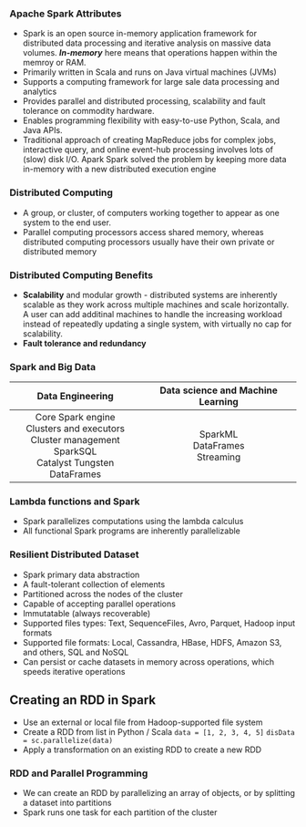 ### Apache Spark Attributes 

* Spark is an open source in-memory application framework for distributed data processing and iterative analysis on massive data volumes. ***In-memory*** here means that operations happen within the memroy or RAM.
* Primarily written in Scala and runs on Java virtual machines (JVMs)
* Supports a computing framework for large sale data processing and analytics
* Provides parallel and distributed processing, scalability and fault tolerance on commodity hardware.
* Enables programming flexibility with easy-to-use Python, Scala, and Java APIs.
* Traditional approach of creating MapReduce jobs for complex jobs, interactive query, and online event-hub processing involves lots of (slow) disk I/O. Apark Spark solved the problem by keeping more data in-memory with a new distributed execution engine

### Distributed Computing
* A group, or cluster, of computers working together to appear as one system to the end user.
* Parallel computing processors access shared memory, whereas distributed computing processors usually have their own private or distributed memory

### Distributed Computing Benefits
* **Scalability** and modular growth - distributed systems are inherently scalable as they work across multiple machines and scale horizontally. A user can add additinal machines to handle the increasing workload instead of repeatedly updating a single system, with virtually no cap for scalability.
* **Fault tolerance and redundancy**

### Spark and Big Data 

|Data Engineering        |Data science and Machine Learning|
|:----------------------:|:---------------------------------:|
|Core Spark engine <br> Clusters and executors <br> Cluster management <br> SparkSQL <br> Catalyst Tungsten DataFrames|SparkML <br> DataFrames <br> Streaming|

### Lambda functions and Spark
* Spark parallelizes computations using the lambda calculus
* All functional Spark programs are inherently parallelizable

### Resilient Distributed Dataset
* Spark primary data abstraction
* A fault-tolerant collection of elements
* Partitioned across the nodes of the cluster
* Capable of accepting parallel operations
* Immutatable (always recoverable)
* Supported files types: Text, SequenceFiles, Avro, Parquet, Hadoop input formats
* Supported file formats: Local, Cassandra, HBase, HDFS, Amazon S3, and others, SQL and NoSQL
* Can persist or cache datasets in memory across operations, which speeds iterative operations

## Creating an RDD in Spark
* Use an external or local file from Hadoop-supported file system
* Create a RDD from list in Python / Scala
`data = [1, 2, 3, 4, 5]`
`disData = sc.parallelize(data)`
* Apply a transformation on an existing RDD to create a new RDD
  
### RDD and Parallel Programming
* We can create an RDD by parallelizing an array of objects, or by splitting a dataset into partitions
* Spark runs one task for each partition of the cluster
